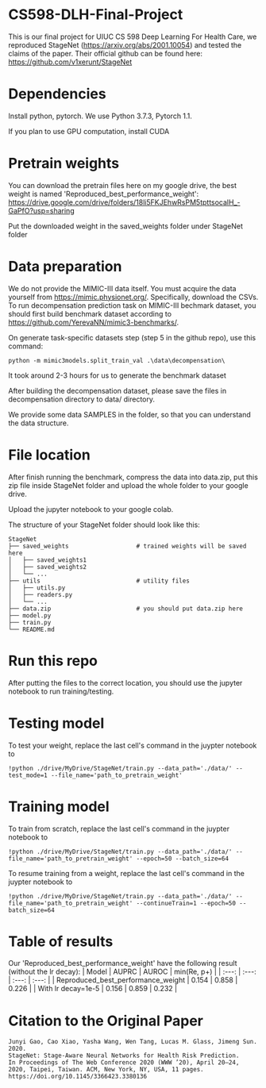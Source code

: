 # CS598-DLH-Final-Project

This is our final project for UIUC CS 598 Deep Learning For Health Care, we reproduced StageNet (https://arxiv.org/abs/2001.10054) and tested the claims of the paper. Their official github can be found here:
https://github.com/v1xerunt/StageNet

# Dependencies

Install python, pytorch. We use Python 3.7.3, Pytorch 1.1.

If you plan to use GPU computation, install CUDA

# Pretrain weights

You can download the pretrain files here on my google drive, the best weight is named 'Reproduced_best_performance_weight': 
https://drive.google.com/drive/folders/18li5FKJEhwRsPM5tpttsocalH_-GaPfO?usp=sharing

Put the downloaded weight in the saved_weights folder under StageNet folder

# Data preparation

We do not provide the MIMIC-III data itself. You must acquire the data yourself from https://mimic.physionet.org/. Specifically, download the CSVs. To run decompensation prediction task on MIMIC-III bechmark dataset, you should first build benchmark dataset according to https://github.com/YerevaNN/mimic3-benchmarks/.

On generate task-specific datasets step (step 5 in the github repo), use this command:
```
python -m mimic3models.split_train_val .\data\decompensation\
```

It took around 2-3 hours for us to generate the benchmark dataset

After building the decompensation dataset, please save the files in decompensation directory to data/ directory.

We provide some data SAMPLES in the folder, so that you can understand the data structure.

# File location

After finish running the benchmark, compress the data into data.zip, put this zip file inside StageNet folder and upload the whole folder to your google drive.

Upload the jupyter notebook to your google colab.

The structure of your StageNet folder should look like this:

    StageNet
    ├── saved_weights                   # trained weights will be saved here
    │   ├── saved_weights1
    │   ├── saved_weights2
    │   └── ...
    ├── utils                           # utility files
    │   ├── utils.py
    │   ├── readers.py
    │   └── ...
    ├── data.zip                        # you should put data.zip here
    ├── model.py                        
    ├── train.py                        
    └── README.md

# Run this repo

After putting the files to the correct location, you should use the jupyter notebook to run training/testing.

# Testing model

To test your weight, replace the last cell's command in the juypter notebook to

```
!python ./drive/MyDrive/StageNet/train.py --data_path='./data/' --test_mode=1 --file_name='path_to_pretrain_weight'
```


# Training model

To train from scratch, replace the last cell's command in the juypter notebook to

```
!python ./drive/MyDrive/StageNet/train.py --data_path='./data/' --file_name='path_to_pretrain_weight' --epoch=50 --batch_size=64
```

To resume training from a weight, replace the last cell's command in the juypter notebook to

```
!python ./drive/MyDrive/StageNet/train.py --data_path='./data/' --file_name='path_to_pretrain_weight' --continueTrain=1 --epoch=50 --batch_size=64
```

# Table of results

Our 'Reproduced_best_performance_weight' have the following result (without the lr decay):
| Model | AUPRC | AUROC | min(Re, p+) |
| :---: | :---: | :---: | :---: |
| Reproduced_best_performance_weight | 0.154 | 0.858 | 0.226 |
| With lr decay=1e-5 | 0.156 | 0.859 | 0.232 | 

# Citation to the Original Paper

```
Junyi Gao, Cao Xiao, Yasha Wang, Wen Tang, Lucas M. Glass, Jimeng Sun. 2020. 
StageNet: Stage-Aware Neural Networks for Health Risk Prediction. 
In Proceedings of The Web Conference 2020 (WWW ’20), April 20–24, 2020, Taipei, Taiwan. ACM, New York, NY, USA, 11 pages. 
https://doi.org/10.1145/3366423.3380136
```
